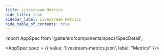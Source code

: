 ```yaml
---
title: Livestream Metrics
hide_title: true
sidebar_label: Livestream Metrics
hide_table_of_contents: true
---
```


import AppSpec from '@site/src/components/specs/SpecDetail';

<AppSpec 
  spec = {{
    value: 'livestream-metrics.json',
    label: "Metrics"
  }}>
</AppSpec>

